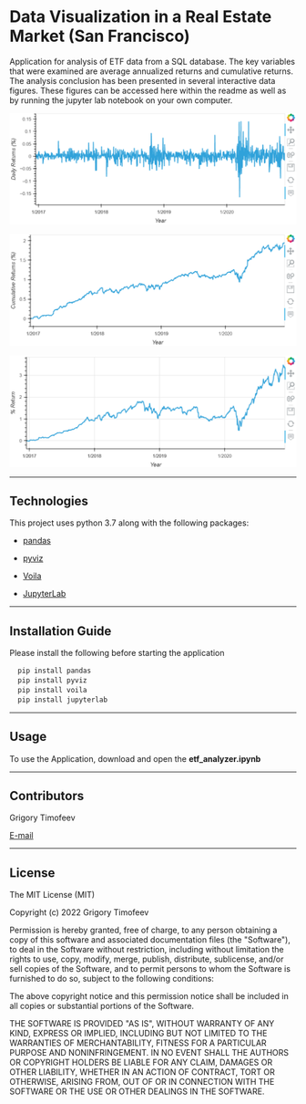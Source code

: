 # Data Visualization in a Real Estate Market (San Francisco)

Application for analysis of ETF data from a SQL database. The key variables that were examined are average annualized returns and cumulative returns. The analysis conclusion has been presented in several interactive data figures. These figures can be accessed here within the readme as well as by running the jupyter lab notebook on your own computer.

![Daily Returns](Images/First%20Figure%20Paypal%20Daily%20Returns.png)

![Cumulative Returns](Images/Second%20Figure%20Paypal%20Cumulative%20Returns.png)

![ETF Cumulative Returns](Images/Third%20Figure%20Paypal%20Cumulative%20Returns%20Portfolio.png)

---

## Technologies

This project uses python 3.7 along with the following packages:

* [pandas](https://github.com/pandas-dev/pandas)

* [pyviz](https://pyviz.org/)

* [Voila](https://pypi.org/project/voila/)

* [JupyterLab](https://jupyterlab.readthedocs.io/en/stable/)

---

## Installation Guide

Please install the following before starting the application

```python
  pip install pandas
  pip install pyviz
  pip install voila
  pip install jupyterlab
```

---

## Usage

To use the Application, download and open the **etf_analyzer.ipynb** 

---

## Contributors

Grigory Timofeev

[E-mail](fintech_github_challenge7@unloca.com)

---

## License

The MIT License (MIT)

Copyright (c) 2022 Grigory Timofeev

Permission is hereby granted, free of charge, to any person obtaining a copy of this software and associated documentation files (the "Software"), to deal in the Software without restriction, including without limitation the rights to use, copy, modify, merge, publish, distribute, sublicense, and/or sell copies of the Software, and to permit persons to whom the Software is furnished to do so, subject to the following conditions:

The above copyright notice and this permission notice shall be included in all copies or substantial portions of the Software.

THE SOFTWARE IS PROVIDED "AS IS", WITHOUT WARRANTY OF ANY KIND, EXPRESS OR IMPLIED, INCLUDING BUT NOT LIMITED TO THE WARRANTIES OF MERCHANTABILITY, FITNESS FOR A PARTICULAR PURPOSE AND NONINFRINGEMENT. IN NO EVENT SHALL THE AUTHORS OR COPYRIGHT HOLDERS BE LIABLE FOR ANY CLAIM, DAMAGES OR OTHER LIABILITY, WHETHER IN AN ACTION OF CONTRACT, TORT OR OTHERWISE, ARISING FROM, OUT OF OR IN CONNECTION WITH THE SOFTWARE OR THE USE OR OTHER DEALINGS IN THE SOFTWARE.